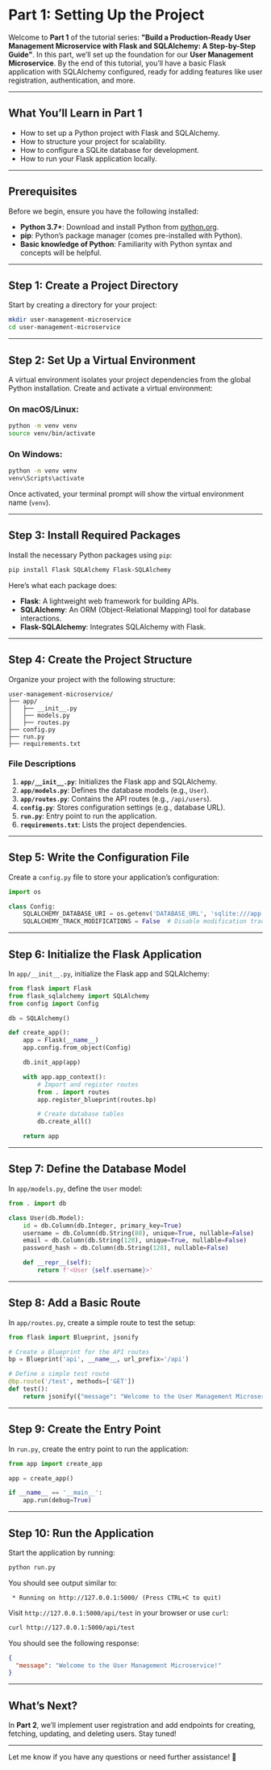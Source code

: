 # **Part 1: Setting Up the Project**

Welcome to **Part 1** of the tutorial series: **"Build a Production-Ready User Management Microservice with Flask and SQLAlchemy: A Step-by-Step Guide"**. In this part, we’ll set up the foundation for our **User Management Microservice**. By the end of this tutorial, you’ll have a basic Flask application with SQLAlchemy configured, ready for adding features like user registration, authentication, and more.

---

## **What You’ll Learn in Part 1**
- How to set up a Python project with Flask and SQLAlchemy.
- How to structure your project for scalability.
- How to configure a SQLite database for development.
- How to run your Flask application locally.

---

## **Prerequisites**
Before we begin, ensure you have the following installed:
- **Python 3.7+**: Download and install Python from [python.org](https://www.python.org/).
- **pip**: Python’s package manager (comes pre-installed with Python).
- **Basic knowledge of Python**: Familiarity with Python syntax and concepts will be helpful.

---

## **Step 1: Create a Project Directory**
Start by creating a directory for your project:
```bash
mkdir user-management-microservice
cd user-management-microservice
```

---

## **Step 2: Set Up a Virtual Environment**
A virtual environment isolates your project dependencies from the global Python installation. Create and activate a virtual environment:

### **On macOS/Linux:**
```bash
python -m venv venv
source venv/bin/activate
```

### **On Windows:**
```bash
python -m venv venv
venv\Scripts\activate
```

Once activated, your terminal prompt will show the virtual environment name (`venv`).

---

## **Step 3: Install Required Packages**
Install the necessary Python packages using `pip`:
```bash
pip install Flask SQLAlchemy Flask-SQLAlchemy
```

Here’s what each package does:
- **Flask**: A lightweight web framework for building APIs.
- **SQLAlchemy**: An ORM (Object-Relational Mapping) tool for database interactions.
- **Flask-SQLAlchemy**: Integrates SQLAlchemy with Flask.

---

## **Step 4: Create the Project Structure**
Organize your project with the following structure:
```
user-management-microservice/
├── app/
│   ├── __init__.py
│   ├── models.py
│   ├── routes.py
├── config.py
├── run.py
├── requirements.txt
```

### **File Descriptions**
1. **`app/__init__.py`**: Initializes the Flask app and SQLAlchemy.
2. **`app/models.py`**: Defines the database models (e.g., `User`).
3. **`app/routes.py`**: Contains the API routes (e.g., `/api/users`).
4. **`config.py`**: Stores configuration settings (e.g., database URL).
5. **`run.py`**: Entry point to run the application.
6. **`requirements.txt`**: Lists the project dependencies.

---

## **Step 5: Write the Configuration File**
Create a `config.py` file to store your application’s configuration:
```python
import os

class Config:
    SQLALCHEMY_DATABASE_URI = os.getenv('DATABASE_URL', 'sqlite:///app.db')  # Use SQLite by default
    SQLALCHEMY_TRACK_MODIFICATIONS = False  # Disable modification tracking
```

---

## **Step 6: Initialize the Flask Application**
In `app/__init__.py`, initialize the Flask app and SQLAlchemy:
```python
from flask import Flask
from flask_sqlalchemy import SQLAlchemy
from config import Config

db = SQLAlchemy()

def create_app():
    app = Flask(__name__)
    app.config.from_object(Config)

    db.init_app(app)

    with app.app_context():
        # Import and register routes
        from . import routes
        app.register_blueprint(routes.bp)

        # Create database tables
        db.create_all()

    return app
```

---

## **Step 7: Define the Database Model**
In `app/models.py`, define the `User` model:
```python
from . import db

class User(db.Model):
    id = db.Column(db.Integer, primary_key=True)
    username = db.Column(db.String(80), unique=True, nullable=False)
    email = db.Column(db.String(120), unique=True, nullable=False)
    password_hash = db.Column(db.String(128), nullable=False)

    def __repr__(self):
        return f'<User {self.username}>'
```

---

## **Step 8: Add a Basic Route**
In `app/routes.py`, create a simple route to test the setup:
```python
from flask import Blueprint, jsonify

# Create a Blueprint for the API routes
bp = Blueprint('api', __name__, url_prefix='/api')

# Define a simple test route
@bp.route('/test', methods=['GET'])
def test():
    return jsonify({"message": "Welcome to the User Management Microservice!"})
```

---

## **Step 9: Create the Entry Point**
In `run.py`, create the entry point to run the application:
```python
from app import create_app

app = create_app()

if __name__ == '__main__':
    app.run(debug=True)
```

---

## **Step 10: Run the Application**
Start the application by running:
```bash
python run.py
```

You should see output similar to:
```
 * Running on http://127.0.0.1:5000/ (Press CTRL+C to quit)
```

Visit `http://127.0.0.1:5000/api/test` in your browser or use `curl`:
```bash
curl http://127.0.0.1:5000/api/test
```

You should see the following response:
```json
{
  "message": "Welcome to the User Management Microservice!"
}
```

---

## **What’s Next?**

In **Part 2**, we’ll implement user registration and add endpoints for creating, fetching, updating, and deleting users. Stay tuned!

---

Let me know if you have any questions or need further assistance! 🚀